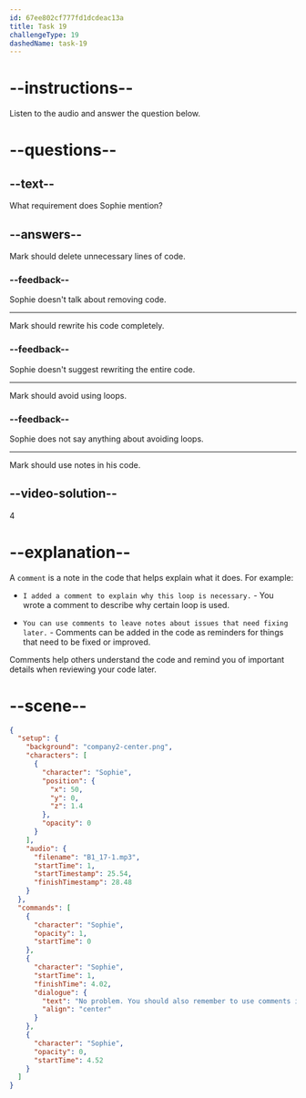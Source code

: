 ```yaml
---
id: 67ee802cf777fd1dcdeac13a
title: Task 19
challengeType: 19
dashedName: task-19
---
```


<!-- (audio) Sophie: No problem. You should also remember to use comments in your code. -->

# --instructions--

Listen to the audio and answer the question below.

# --questions--

## --text--

What requirement does Sophie mention?

## --answers--

Mark should delete unnecessary lines of code.

### --feedback--

Sophie doesn't talk about removing code.

---

Mark should rewrite his code completely.

### --feedback--

Sophie doesn't suggest rewriting the entire code.

---

Mark should avoid using loops.

### --feedback--

Sophie does not say anything about avoiding loops.

---

Mark should use notes in his code.

## --video-solution--

4

# --explanation--

A `comment` is a note in the code that helps explain what it does. For example:

- `I added a comment to explain why this loop is necessary.` - You wrote a comment to describe why certain loop is used.

- `You can use comments to leave notes about issues that need fixing later.` - Comments can be added in the code as reminders for things that need to be fixed or improved.

Comments help others understand the code and remind you of important details when reviewing your code later.

# --scene--

```json
{
  "setup": {
    "background": "company2-center.png",
    "characters": [
      {
        "character": "Sophie",
        "position": {
          "x": 50,
          "y": 0,
          "z": 1.4
        },
        "opacity": 0
      }
    ],
    "audio": {
      "filename": "B1_17-1.mp3",
      "startTime": 1,
      "startTimestamp": 25.54,
      "finishTimestamp": 28.48
    }
  },
  "commands": [
    {
      "character": "Sophie",
      "opacity": 1,
      "startTime": 0
    },
    {
      "character": "Sophie",
      "startTime": 1,
      "finishTime": 4.02,
      "dialogue": {
        "text": "No problem. You should also remember to use comments in your code.",
        "align": "center"
      }
    },
    {
      "character": "Sophie",
      "opacity": 0,
      "startTime": 4.52
    }
  ]
}
```
